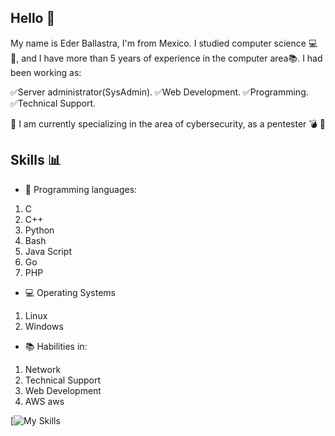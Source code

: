 ## Hello :wave:

My name is Eder Ballastra, I'm from Mexico.
I studied computer science :computer::pencil:, and I have more than 5 years of experience in the computer area:books:. I had been working as:

:white_check_mark:Server administrator(SysAdmin).
:white_check_mark:Web Development.
:white_check_mark:Programming.
:white_check_mark:Technical Support.

:red_circle: I am currently specializing in the area of cybersecurity, as a pentester 	:bomb:	:syringe:

## Skills :bar_chart:

- :pencil: Programming languages:
1. C
2. C++
3. Python
4. Bash
5. Java Script
6. Go
7. PHP 

- :computer: Operating Systems
1. Linux
2. Windows 

-	:books: Habilities in: 
1. Network
2. Technical Support
3. Web Development
4. AWS aws 

[![My Skills](https://skillicons.dev/icons?i=java,kotlin,nodejs,figma&theme=light)

